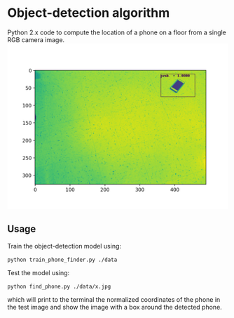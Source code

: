 # Object-detection algorithm

Python 2.x code to compute the 
location of a phone on a floor from a single RGB camera image. 
<img src='data/detected_phone.png' width='600'>

## Usage 

Train the object-detection model using:
```
python train_phone_finder.py ./data 
```
Test the model using: 
```
python find_phone.py ./data/x.jpg
```
which will print to the terminal 
the normalized coordinates of the phone in the test image and 
show the image with a box around the detected phone.
